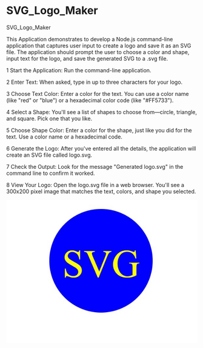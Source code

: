 # SVG_Logo_Maker
SVG_Logo_Maker

This Application demonstrates to develop a Node.js command-line application that captures user input to create a logo and save it as an SVG file. The application should prompt the user to choose a color and shape, input text for the logo, and save the generated SVG to a .svg file.


1 Start the Application: Run the command-line application.

2 Enter Text: When asked, type in up to three characters for your logo.

3 Choose Text Color: Enter a color for the text. You can use a color name (like "red" or "blue") or a hexadecimal color code (like "#FF5733").

4 Select a Shape: You'll see a list of shapes to choose from—circle, triangle, and square. Pick one that you like.

5 Choose Shape Color: Enter a color for the shape, just like you did for the text. Use a color name or a hexadecimal code.

6 Generate the Logo: After you've entered all the details, the application will create an SVG file called logo.svg.

7 Check the Output: Look for the message "Generated logo.svg" in the command line to confirm it worked.

8 View Your Logo: Open the logo.svg file in a web browser. You'll see a 300x200 pixel image that matches the text, colors, and shape you selected.






![GeneratedLogo](images/LogoGenerated.JPG)